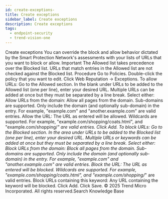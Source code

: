 ```yaml
---
id: create-exceptions-
title: Create exceptions
sidebar_label: Create exceptions
description: Create exceptions
tags:
  - endpoint-security
  - trend-vision-one
---
```


 Create exceptions You can override the block and allow behavior dictated by the Smart Protection Network's assessments with your lists of URLs that you want to block or allow. Important The Allowed list takes precedence over the Blocked list. URLs that match entries in the Allowed list are not checked against the Blocked list. Procedure Go to Policies. Double-click the policy that you want to edit. Click Web Reputation → Exceptions. To allow URLs: Go to the Allowed section. In the blank under URLs to be added to the Allowed list (one per line), enter your desired URL. Multiple URLs can be added at once but they must be separated by a line break. Select either: Allow URLs from the domain: Allow all pages from the domain. Sub-domains are supported. Only include the domain (and optionally sub-domain) in the entry. For example, "example.com" and "another.example.com" are valid entries. Allow the URL: The URL as entered will be allowed. Wildcards are supported. For example, "example.com/shopping/coats.html", and "example.com/shopping/*" are valid entries. Click Add. To block URLs: Go to the Blocked section. In the area under URLs to be added to the Blocked list (one per line), enter your desired URL. Multiple URLs or keywords can be added at once but they must be separated by a line break. Select either: Block URLs from the domain: Block all pages from the domain. Sub-domains are supported. Only include the domain (and optionally sub-domain) in the entry. For example, "example.com" and "another.example.com" are valid entries. Block the URL: The URL as entered will be blocked. Wildcards are supported. For example, "example.com/shopping/coats.html", and "example.com/shopping/*" are valid entries. Block URLs containing this keyword: Any URL containing the keyword will be blocked. Click Add. Click Save. © 2025 Trend Micro Incorporated. All rights reserved.Search Knowledge Base